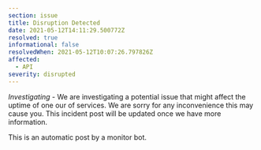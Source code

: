 ```yaml
---
section: issue
title: Disruption Detected
date: 2021-05-12T14:11:29.500772Z
resolved: true
informational: false
resolvedWhen: 2021-05-12T10:07:26.797826Z
affected:
  - API
severity: disrupted
---
```

*Investigating* - We are investigating a potential issue that might affect the uptime of one our of services. We are sorry for any inconvenience this may cause you. This incident post will be updated once we have more information.

This is an automatic post by a monitor bot.
        